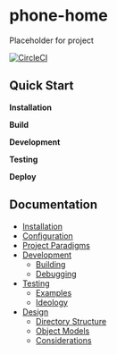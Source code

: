 # phone-home
Placeholder for project

[![CircleCI](https://circleci.com/gh/buzzedword/phone-home.svg?style=svg)](https://circleci.com/gh/buzzedword/phone-home)

## Quick Start

**Installation** <br/>

**Build** <br/>

**Development** <br/>

**Testing** <br/>

**Deploy** <br/>

## Documentation

- [Installation](#installation)
- [Configuration](#configuration)
- [Project Paradigms](#project-paradigms)
- [Development](#development)
  - [Building](#building)
  - [Debugging](#debugging)
- [Testing](#testing)
  - [Examples](#examples)
  - [Ideology](#ideology)
- [Design](#design)
  - [Directory Structure](#directory-structure)
  - [Object Models](#object-models)
  - [Considerations](#considerations)
